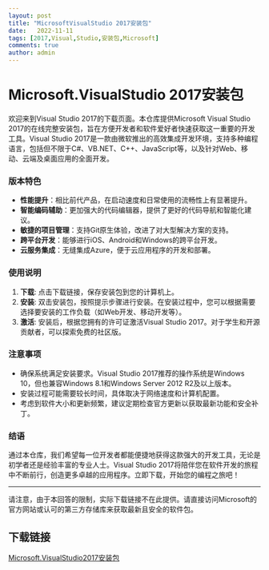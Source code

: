 ```yaml
---
layout: post
title: "MicrosoftVisualStudio 2017安装包"
date:   2022-11-11
tags: [2017,Visual,Studio,安装包,Microsoft]
comments: true
author: admin
---
```

# Microsoft.VisualStudio 2017安装包

欢迎来到Visual Studio 2017的下载页面。本仓库提供Microsoft Visual Studio 2017的在线完整安装包，旨在方便开发者和软件爱好者快速获取这一重要的开发工具。Visual Studio 2017是一款由微软推出的高效集成开发环境，支持多种编程语言，包括但不限于C#、VB.NET、C++、JavaScript等，以及针对Web、移动、云端及桌面应用的全面开发。

### 版本特色
- **性能提升**：相比前代产品，在启动速度和日常使用的流畅性上有显著提升。
- **智能编码辅助**：更加强大的代码编辑器，提供了更好的代码导航和智能化建议。
- **敏捷的项目管理**：支持Git原生体验，改进了对大型解决方案的支持。
- **跨平台开发**：能够进行iOS、Android和Windows的跨平台开发。
- **云服务集成**：无缝集成Azure，便于云应用程序的开发和部署。

### 使用说明
1. **下载**: 点击下载链接，保存安装包到您的计算机上。
2. **安装**: 双击安装包，按照提示步骤进行安装。在安装过程中，您可以根据需要选择要安装的工作负载（如Web开发、移动开发等）。
3. **激活**: 安装后，根据您拥有的许可证激活Visual Studio 2017。对于学生和开源贡献者，可以探索免费的社区版。

### 注意事项
- 确保系统满足安装要求。Visual Studio 2017推荐的操作系统是Windows 10，但也兼容Windows 8.1和Windows Server 2012 R2及以上版本。
- 安装过程可能需要较长时间，具体取决于网络速度和计算机配置。
- 考虑到软件大小和更新频繁，建议定期检查官方更新以获取最新功能和安全补丁。

### 结语
通过本仓库，我们希望每一位开发者都能便捷地获得这款强大的开发工具，无论是初学者还是经验丰富的专业人士。Visual Studio 2017将陪伴您在软件开发的旅程中不断前行，创造更多卓越的应用程序。立即下载，开始您的编程之旅吧！

---

请注意，由于本回答的限制，实际下载链接不在此提供。请直接访问Microsoft的官方网站或认可的第三方存储库来获取最新且安全的软件包。

## 下载链接

[Microsoft.VisualStudio2017安装包](https://pan.quark.cn/s/3f469b2aae7f)